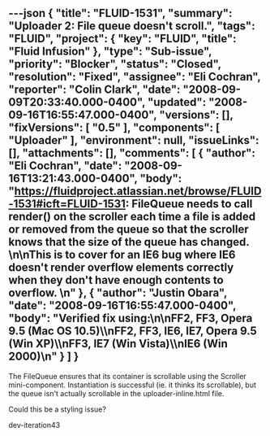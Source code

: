 ---json
{
  "title": "FLUID-1531",
  "summary": "Uploader 2: File queue doesn't scroll.",
  "tags": "FLUID",
  "project": {
    "key": "FLUID",
    "title": "Fluid Infusion"
  },
  "type": "Sub-issue",
  "priority": "Blocker",
  "status": "Closed",
  "resolution": "Fixed",
  "assignee": "Eli Cochran",
  "reporter": "Colin Clark",
  "date": "2008-09-09T20:33:40.000-0400",
  "updated": "2008-09-16T16:55:47.000-0400",
  "versions": [],
  "fixVersions": [
    "0.5"
  ],
  "components": [
    "Uploader"
  ],
  "environment": null,
  "issueLinks": [],
  "attachments": [],
  "comments": [
    {
      "author": "Eli Cochran",
      "date": "2008-09-16T13:21:43.000-0400",
      "body": "<https://fluidproject.atlassian.net/browse/FLUID-1531#icft=FLUID-1531>: FileQueue needs to call render() on the scroller each time a file is added or removed from the queue so that the scroller knows that the size of the queue has changed.&#x20;\n\nThis is to cover for an IE6 bug where IE6 doesn't render overflow elements correctly when they don't have enough contents to overflow.&#x20;\n"
    },
    {
      "author": "Justin Obara",
      "date": "2008-09-16T16:55:47.000-0400",
      "body": "Verified fix using:\n\nFF2, FF3, Opera 9.5 (Mac OS 10.5)\\\nFF2, FF3, IE6, IE7, Opera 9.5 (Win XP)\\\nFF3, IE7 (Win Vista)\\\nIE6 (Win 2000)\n"
    }
  ]
}
---
The FileQueue ensures that its container is scrollable using the Scroller mini-component. Instantiation is successful (ie. it thinks its scrollable), but the queue isn't actually scrollable in the uploader-inline.html file.

Could this be a styling issue?

dev-iteration43

        